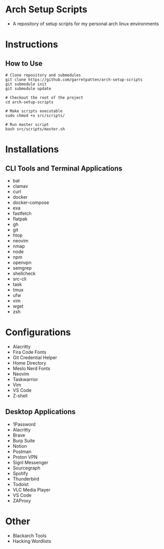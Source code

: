 # Arch Setup Scripts
- A repository of setup scripts for my personal arch linux environments

# Instructions

## How to Use
```
# Clone repository and submodules
git clone https://github.com/garretpatten/arch-setup-scripts
git submodule init
git submodule update

# Checkout the root of the project
cd arch-setup-scripts

# Make scripts executable
sudo chmod +x src/scripts/

# Run master script
bash src/scripts/master.sh
```

# Installations

## CLI Tools and Terminal Applications
- bat
- clamav
- curl
- docker
- docker-compose
- exa
- fastfetch
- flatpak
- gh
- git
- htop
- neovim
- nmap
- node
- npm
- openvpn
- semgrep
- shellcheck
- src-cli
- task
- tmux
- ufw
- vim
- wget
- zsh

# Configurations
- Alacritty
- Fira Code Fonts
- Git Credential Helper
- Home Directory
- Meslo Nerd Fonts
- Neovim
- Taskwarrior
- Vim
- VS Code
- Z-shell

## Desktop Applications
- 1Password
- Alacritty
- Brave
- Burp Suite
- Notion
- Postman
- Proton VPN
- Signl Messenger
- Sourcegraph
- Spotify
- Thunderbird
- Todoist
- VLC Media Player
- VS Code
- ZAProxy

# Other
- Blackarch Tools
- Hacking Wordlists
